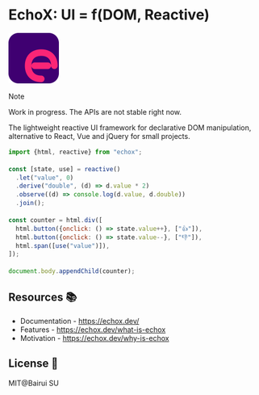 # EchoX: UI = f(DOM, Reactive)

<img src="./docs/public/logo.svg" width="100"/>

> [!NOTE]
> Work in progress. The APIs are not stable right now.

The lightweight reactive UI framework for declarative DOM manipulation, alternative to React, Vue and jQuery for small projects.

```js
import {html, reactive} from "echox";

const [state, use] = reactive()
  .let("value", 0)
  .derive("double", (d) => d.value * 2)
  .observe((d) => console.log(d.value, d.double))
  .join();

const counter = html.div([
  html.button({onclick: () => state.value++}, ["👍"]),
  html.button({onclick: () => state.value--}, ["👎"]),
  html.span([use("value")]),
]);

document.body.appendChild(counter);
```

## Resources 📚

- Documentation - https://echox.dev/
- Features - https://echox.dev/what-is-echox
- Motivation - https://echox.dev/why-is-echox

## License 📄

MIT@Bairui SU
